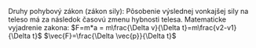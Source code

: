 Druhy pohybový zákon (zákon sily): Pôsobenie výslednej vonkajšej sily na teleso má za následok časovú zmenu hybnosti telesa.
Matematicke vyjadrenie zakona:
$F=m*a = m\frac{\Delta v}{\Delta t}=m\frac{v2-v1}{\Delta t}$
$\vec{F}=\frac{\Delta \vec{p}}{\Delta t}$
